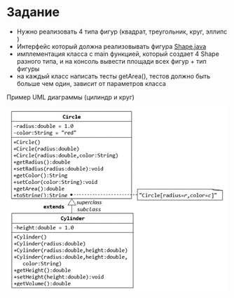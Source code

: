 # Задание

* Нужно реализовать 4 типа фигур (квадрат, треугольник, круг, эллипс )
* Интерфейс который должна реализовывать фигура [Shape.java](Shape.java)
* имплементация класса с main функцией, который создает 4 Shape разного типа,
  и на консоль вывести площади всех фигур + тип фигуры
* на каждый класс написать тесты getArea(),
  тестов должно быть больше чем один, зависит от параметров класса

Пример UML диаграммы (цилиндр и круг)

![img.png](img.png)

